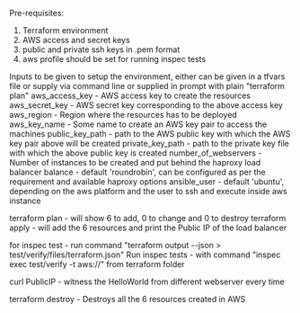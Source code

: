 Pre-requisites:
1. Terraform environment
2. AWS access and secret keys
3. public and private ssh keys in .pem format
4. aws profile should be set for running inspec tests

Inputs to be given to setup the environment, either can be given in a tfvars file or supply via command line or supplied in prompt with plain "terraform plan"
aws_access_key          - AWS access key to create the resources
aws_secret_key          - AWS secret key corresponding to the above access key
aws_region              - Region where the resources has to be deployed
aws_key_name            - Some name to create an AWS key pair to access the machines
public_key_path         - path to the AWS public key with which the AWS key pair above will be created
private_key_path        - path to the private key file with which the above public key is created
number_of_webservers    - Number of instances to be created and put behind the haproxy load balancer
balance                 - default 'roundrobin', can be configured as per the requirement and available haproxy options
ansible_user            - default 'ubuntu', depending on the aws platform and the user to ssh and execute inside aws instance

terraform plan          - will show 6 to add, 0 to change and 0 to destroy
terraform apply         - will add the 6 resources and print the Public IP of the load balancer

for inspec test         - run command "terraform output --json > test/verify/files/terraform.json"
Run inspec tests        - with command "inspec exec test/verify -t aws://" from terraform folder

curl PublicIP           - witness the HelloWorld from different webserver every time

terraform destroy       - Destroys all the 6 resources created in AWS

